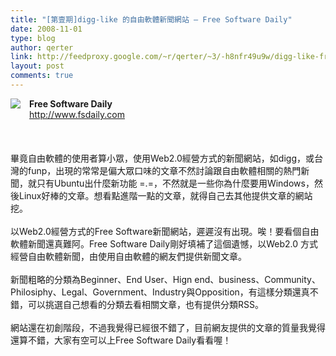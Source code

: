 ```yaml
---
title: "[第壹期]digg-like 的自由軟體新聞網站 — Free Software Daily"
date: 2008-11-01
type: blog
author: qerter
link: http://feedproxy.google.com/~r/qerter/~3/-h8nfr49u9w/digg-like-free-software-daily.html
layout: post
comments: true
---
```


<div style="text-align: left;"><div class="separator" style="clear: both; text-align: center;"><a href="http://3.bp.blogspot.com/_Z-nm8W3UAOg/SpvhMyH-nrI/AAAAAAAAA6w/qMacZoRv9eE/s1600-h/fsdaily.png" imageanchor="1" style="clear: left; float: left; margin-bottom: 1em; margin-right: 1em;"><img border="0" src="http://3.bp.blogspot.com/_Z-nm8W3UAOg/SpvhMyH-nrI/AAAAAAAAA6w/qMacZoRv9eE/s320/fsdaily.png" /></a></div><span style="font-weight: bold;">Free Software Daily</span></div><div style="text-align: left;"><a href="http://www.fsdaily.com/">http://www.fsdaily.com</a></div><br /><br /><br />畢竟自由軟體的使用者算小眾，使用Web2.0經營方式的新聞網站，如digg，或台灣的funp，出現的常常是偏大眾口味的文章不然討論跟自由軟體相關的熱門新聞，就只有Ubuntu出什麼新功能 =.=，不然就是一些你為什麼要用Windows，然後Linux好棒的文章。想看點進階一點的文章，就得自己去其他提供文章的網站挖。<br /><br />以Web2.0經營方式的Free Software新聞網站，遲遲沒有出現。唉！要看個自由軟體新聞還真難阿。Free Software Daily剛好填補了這個遺憾，以Web2.0 方式經營自由軟體新聞，由使用自由軟體的網友們提供新聞文章。<br /><br />新聞粗略的分類為Beginner、End User、Hign end、business、Community、Philosiphy、Legal、Government、Industry與Opposition，有這樣分類還真不錯，可以挑選自己想看的分類去看相關文章，也有提供分類RSS。<br /><br />網站還在初創階段，不過我覺得已經很不錯了，目前網友提供的文章的質量我覺得還算不錯，大家有空可以上Free Software Daily看看喔！